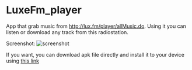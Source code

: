 # LuxeFm_player

App that grab music from http://lux.fm/player/allMusic.do. 
Using it you can listen or download any track from this radiostation.

Screenshot: 
![screenshot](https://pp.userapi.com/c836433/v836433187/2f582/fCqHJUq3Mtg.jpg)

If you want, you can download apk file directly and install it to your device using [this link](https://www.dropbox.com/s/myz6qrogkby5w28/LuxeFM.apk)
